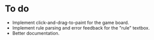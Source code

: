 # To do

  - Implement click-and-drag-to-paint for the game board.
  - Implement rule parsing and error feedback for the "rule" textbox.
  - Better documentation.